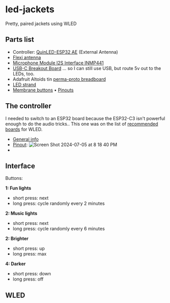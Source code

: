 # led-jackets
Pretty, paired jackets using WLED

## Parts list

- Controller: [QuinLED-ESP32 AE](https://www.drzzs.com/shop/quinled-esp32/?attribute_pa_hardwareplatform=external-antenna) (External Antenna)
- [Flexi antenna](https://www.digikey.com/en/products/detail/molex/1461531200/8543421)
- [Microphone Module I2S Interface INMP441](https://www.amazon.com/dp/B09X3216DN?ref=ppx_yo2ov_dt_b_product_details&th=1)
- [USB-C Breakout Board](https://www.adafruit.com/product/4090) ... so I can still use USB, but route 5v out to the LEDs, too.
- Adafruit Altoids tin [perma-proto breadboard](https://www.adafruit.com/product/723)
- [LED strand](https://www.adafruit.com/product/4917)
- [Membrane buttons](https://www.adafruit.com/product/1332) • [Pinouts](https://learn.adafruit.com/matrix-keypad/pinouts)

## The controller

I needed to switch to an ESP32 board because the ESP32-C3 isn't powerful enough to do the audio tricks.. This one was on the list of [recommended boards](https://kno.wled.ge/basics/compatible-controllers/#raw-esp8266esp32-boards) for WLED.

- [General info](https://quinled.info/quinled-esp32-specifications/)
- [Pinout](https://quinled.info/quinled-esp32-board-details/):
![Screen Shot 2024-07-05 at 8 18 40 PM](https://github.com/jkeefe/led-jackets/assets/312347/c31ae058-a099-4c96-87fe-31a936e46aca)
- 

## Interface

Buttons:

**1: Fun lights**
- short press: next
- long press: cycle randomly every 2 minutes

**2: Music lights**
- short press: next
- long press: cycle randomly every 6 minutes

**2: Brighter**
- short press: up
- long press: max

**4: Darker**
- short press: down
- long press: off
  

## WLED




